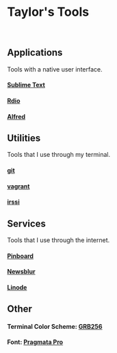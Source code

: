# Taylor's Tools

<br>


## Applications

Tools with a native user interface.

#### [Sublime Text](http://www.sublimetext.com)

#### [Rdio](http://www.rdio.com)

#### [Alfred](http://www.alfredapp.com)


## Utilities

Tools that I use through my terminal.

#### [git](https://github.com/git/git)

#### [vagrant](https://github.com/mitchellh/vagrant)

#### [irssi](http://www.irssi.org/)


## Services

Tools that I use through the internet.

#### [Pinboard](https://pinboard.in/u:taylorlapeyre)

#### [Newsblur](http://newsblur.com)

#### [Linode](http://www.linode.com/)


## Other

#### Terminal Color Scheme: [GRB256](https://github.com/garybernhardt/destroy-all-software-extras/tree/master/das-0030-some-vim-tips)

#### Font: [Pragmata Pro](http://www.fsd.it/fonts/pragmatapro.htm)
